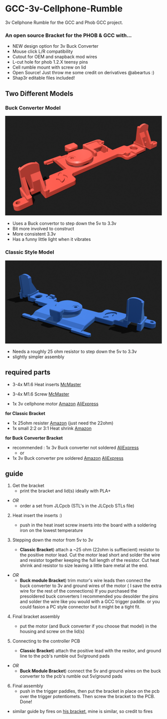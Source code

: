 # GCC-3v-Cellphone-Rumble
3v Cellphone Rumble for the GCC and Phob GCC project.

### An open source Bracket for the PHOB & GCC with...
 - NEW design option for 3v Buck Converter
 - Mouse click L/R compatibility 
 - Cutout for OEM and snapback mod wires
 - L-cut hole for phob 1.2.X teensy pins
 - Cell rumble mount with screw on lid
 - Open Source! Just throw me some credit on derivatives @abeartus :)
 - Shap3r editable files included!
 
## Two Different Models

### Buck Converter Model
 
 ![Alt text](./Images/UB3V-Buck-FULLTOP.png)
 
 - Uses a Buck convertor to step down the 5v to 3.3v
 - Bit more involved to construct
 - More consistent 3.3v 
 - Has a funny little light when it vibrates

### Classic Style Model
 
 ![Alt text](./Images/UB3V-Classic-FULLTOP.png)
 
 - Needs a roughly 25 ohm resistor to step down the 5v to 3.3v 
 - slightly simpler assembly
 
## required parts
 - 3-4x M1.6 Heat inserts [McMaster](https://www.mcmaster.com/92120A150/)

 - 3-4x M1.6 Screw [McMaster](https://www.mcmaster.com/90910A901/)
 
 - 1x 3v cellphone motor [Amazon](https://a.co/d/5HEyPMW) [AliExpress](https://www.aliexpress.us/item/3256803801626556.html?spm=a2g0o.new_account_index.0.0.415d25b9mAlV31&gatewayAdapt=glo2usa&_randl_shipto=US)
 
 **for Classic Bracket**
 - 1x 25ohm resister [Amazon](https://a.co/d/4aCmpb3) (just need the 22ohm)
 - 1x small 2:2 or 3:1 Heat shrink [Amazon](https://a.co/d/0B9l2j5)

 **for Buck Converter Bracket**
 
 - recommended : 1x 3v Buck converter not soldered [AliExpress](https://www.aliexpress.us/item/2251832865440609.html?spm=a2g0o.order_list.order_list_main.12.23001802KjRhRR&gatewayAdapt=glo2usa&_randl_shipto=US)
   - or
 - 1x 3v Buck converter pre soldered [Amazon](https://a.co/d/hcY47oe) [AliExpress](https://www.aliexpress.us/item/3256802643066285.html?spm=a2g0o.detail.1000014.22.3128556atu7YrM&gps-id=pcDetailBottomMoreOtherSeller&scm=1007.40000.317745.0&scm_id=1007.40000.317745.0&scm-url=1007.40000.317745.0&pvid=9f4be090-9cd5-447a-85e5-b2ded161dbb8&_t=gps-id:pcDetailBottomMoreOtherSeller,scm-url:1007.40000.317745.0,pvid:9f4be090-9cd5-447a-85e5-b2ded161dbb8,tpp_buckets:668%232846%238110%23324&pdp_ext_f=%7B%22sku_id%22%3A%2212000030781473442%22%2C%22sceneId%22%3A%2230050%22%7D&pdp_npi=2%40dis%21USD%210.01%210.01%21%21%21%21%21%402101f6b716734767897904494edef0%2112000030781473442%21rec) 

## guide

 1. Get the bracket 
    - print the bracket and lid(s) ideally with PLA+ 
 - *OR*
    - order a set from JLCpcb (STL's in the JLCpcb STLs file)

 2. Heat insert the inserts :)
    - push in the heat inset screw inserts into the board with a soldering iron on the lowest temperature

 3. Stepping down the motor from 5v to 3v
    - **Classic Bracket**) attach a ~25 ohm (22ohm is suffiecient) resistor to the positive motor lead. Cut the motor lead short and solder the wire and resistor together keeping the full length of the resistor. Cut heat shrink and resistor to size leaving a little bare metal at the end.
 - *OR*
    - **Buck module Bracket**) trim motor's wire leads then connect the buck converter to 3v and ground wires of the motor ( I save the extra wire for the rest of the connections) If you purchased the presoldered buck converters I recommended you desolder the pins and solder the wire like you would with a GCC trigger paddle. or you could fasion a PC style connector but it might be a tight fit.

 4. Final bracket assembly
     - put the motor (and Buck converter if you choose that model) in the housing and screw on the lid(s)

 5. Connecting to the controller PCB
    - **Classic Bracket**) attach the positive lead with the resitor, and ground line to the pcb's rumble out 5v/ground pads
- *OR*
    - **Buck Module Bracket**) connect the 5v and ground wires on the buck converter to the pcb's rumble out 5v/ground pads

 6. Final assembly
    - push in the trigger paddles, then put the bracket in place on the pcb over the trigger potentiomets. Then screw the bracket to the PCB. Done!

 
 + similar guide by fires on [his bracket](https://firescc.com/mod-guides#/rumble-bracket), mine is similar, so credit to fires 